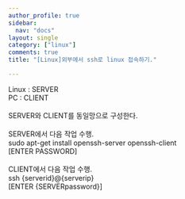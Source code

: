 ```yaml
---
author_profile: true
sidebar:
  nav: "docs"
layout: single
category: ["linux"]
comments: true
title: "[Linux]외부에서 ssh로 linux 접속하기."

---
```


Linux : SERVER<br>
PC : CLIENT<br>
<br>
SERVER와 CLIENT를 동일망으로 구성한다.<br>
<br>
SERVER에서 다음 작업 수행.<br>
sudo apt-get install openssh-server openssh-client<br>
[ENTER PASSWORD]<br>
<br>
CLIENT에서 다음 작업 수행.<br>
ssh {serverid}@{serverip}<br>
[ENTER {SERVERpassword}]<br>


